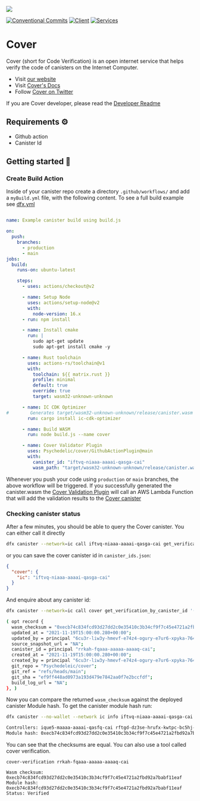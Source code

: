 ![](https://docs.covercode.ooo/overview/imgs/mainn.png)

[![Conventional Commits](https://img.shields.io/badge/Conventional%20Commits-1.0.0-blue.svg)](https://conventionalcommits.org)
[![Client](https://github.com/Psychedelic/fleek-ooo/actions/workflows/pr-test-runner-client.yml/badge.svg)](https://github.com/Psychedelic/fleek-ooo/actions/workflows/pr-test-runner-client.yml)
[![Services](https://github.com/Psychedelic/fleek-ooo/actions/workflows/pr-test-runner-services.yml/badge.svg)](https://github.com/Psychedelic/fleek-ooo/actions/workflows/pr-test-runner-services.yml)


# Cover

Cover (short for Code Verification) is an open internet service that helps verify the code of canisters on the Internet Computer.

- Visit [our website](https://covercode.ooo)
- Visit [Cover's Docs](https://docs.covercode.ooo)
- Follow [Cover on Twitter](https://twitter.com/cover_ois)

If you are Cover developer, please read the [Developer Readme](./README-dev.md)

## Requirements ⚙️

- Github action
- Canister Id

## Getting started 🤔

### Create Build Action 

Inside of your canister repo create a directory `.github/workflows/` and add a `myBuild.yml` file,
with the following content. To see a full build example see [dfx.yml](.github/workflows/dfx.yml)
```yaml

name: Example canister build using build.js 

on:
  push:
    branches:
      - production
      - main
jobs:
  build:
    runs-on: ubuntu-latest

    steps:
      - uses: actions/checkout@v2

      - name: Setup Node
        uses: actions/setup-node@v2
        with:
          node-version: 16.x
      - run: npm install

      - name: Install cmake
        run: |
          sudo apt-get update
          sudo apt-get install cmake -y

      - name: Rust toolchain
        uses: actions-rs/toolchain@v1
        with:
          toolchain: ${{ matrix.rust }}
          profile: minimal
          default: true
          override: true
          target: wasm32-unknown-unknown

      - name: IC CDK Optimizer
#        Generates target/wasm32-unknown-unknown/release/canister.wasm 
        run: cargo install ic-cdk-optimizer

      - name: Build WASM
        run: node build.js --name cover

      - name: Cover Validator Plugin
        uses: Psychedelic/cover/GithubActionPlugin@main
        with:
          canister_id: "iftvq-niaaa-aaaai-qasga-cai"
          wasm_path: "target/wasm32-unknown-unknown/release/canister.wasm"
```

Whenever you push your code using `production` or `main` branches, the above workflow will be triggered. 
If you successfully generated the canister.wasm the [Cover Validation Plugin](./GithubActionPlugin) 
will call an AWS Lambda Function that will add the validation results to the [Cover canister](https://ic.rocks/principal/iftvq-niaaa-aaaai-qasga-cai)   

### Checking canister status 

After a few minutes, you should be able to query the Cover canister. 
You can either call it directly
```sh
dfx canister --network=ic call iftvq-niaaa-aaaai-qasga-cai get_verification_by_canister_id '(principal"rrkah-fqaaa-aaaaa-aaaaq-cai")'
```

or you can save the cover canister id in `canister_ids.json`:
```json
{
  "cover": {
    "ic": "iftvq-niaaa-aaaai-qasga-cai"
  }
}
```
And enquire about any canister id:
```sh
dfx canister --network=ic call cover get_verification_by_canister_id '(principal"rrkah-fqaaa-aaaaa-aaaaq-cai")'

( opt record { 
  wasm_checksum = "0xecb74c834fcd93d27dd2c0e35410c3b34cf9f7c45e4721a2fbd92a7babf11eaf"; 
  updated_at = "2021-11-19T15:00:00.280+00:00"; 
  updated_by = principal "6cu3r-liw3y-hmevf-e74z4-ogury-e7ur6-xpyka-764on-gcaqs-cbjps-7qe"; 
  source_snapshot_url = "NA"; 
  canister_id = principal "rrkah-fqaaa-aaaaa-aaaaq-cai"; 
  created_at = "2021-11-19T15:00:00.280+00:00"; 
  created_by = principal "6cu3r-liw3y-hmevf-e74z4-ogury-e7ur6-xpyka-764on-gcaqs-cbjps-7qe";
  git_repo = "Psychedeleic/cover"; 
  git_ref = "refs/heads/main"; 
  git_sha = "ef9ff448ad0973a193d479e7842aa0f7e2bccfdf"; 
  build_log_url = "NA"; 
}, )
```

Now you can compare the returned `wasm_checksum` against the deployed canister Module hash.
To get the canister module hash run:
```sh
dfx canister --no-wallet --network ic info iftvq-niaaa-aaaai-qasga-cai          

Controllers: ique5-maaaa-aaaai-qasfq-cai rftgd-dz3se-hrufx-kwtpc-bc5hj-ha54l-lhxnm-chz5z-5tfmq-6th4y-eqe s4jec-wiaaa-aaaah-qch4q-cai
Module hash: 0xecb74c834fcd93d27dd2c0e35410c3b34cf9f7c45e4721a2fbd92a7babf11eaf
```

You can see that the checksums are equal. You can also use a tool called cover verification.
```
cover-verification rrkah-fqaaa-aaaaa-aaaaq-cai

Wasm checksum: 0xecb74c834fcd93d27dd2c0e35410c3b34cf9f7c45e4721a2fbd92a7babf11eaf
Module hash: 0xecb74c834fcd93d27dd2c0e35410c3b34cf9f7c45e4721a2fbd92a7babf11eaf
Status: Verified
```
